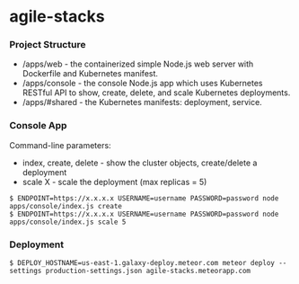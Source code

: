 # agile-stacks

### Project Structure

* /apps/web - the containerized simple Node.js web server with Dockerfile and Kubernetes manifest.
* /apps/console - the console Node.js app which uses Kubernetes RESTful API to show, create, delete, and scale Kubernetes deployments.
* /apps/#shared - the Kubernetes manifests: deployment, service.

### Console App

Command-line parameters:
* index, create, delete - show the cluster objects, create/delete a deployment
* scale X - scale the deployment (max replicas = 5)
```
$ ENDPOINT=https://x.x.x.x USERNAME=username PASSWORD=password node apps/console/index.js create
$ ENDPOINT=https://x.x.x.x USERNAME=username PASSWORD=password node apps/console/index.js scale 5
```

### Deployment

```
$ DEPLOY_HOSTNAME=us-east-1.galaxy-deploy.meteor.com meteor deploy --settings production-settings.json agile-stacks.meteorapp.com
```

